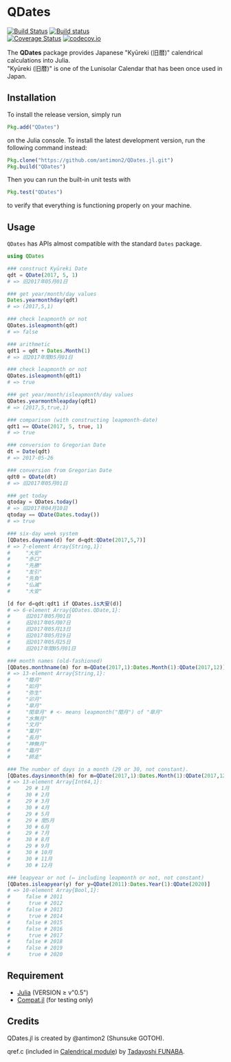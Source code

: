 QDates
======

[![Build Status](https://travis-ci.org/antimon2/QDates.jl.svg?branch=master)](https://travis-ci.org/antimon2/QDates.jl) [![Build status](https://ci.appveyor.com/api/projects/status/github/antimon2/QDates.jl?branch=master)](https://ci.appveyor.com/project/quinnj/compat-jl/branch/master)  
[![Coverage Status](https://coveralls.io/repos/antimon2/QDates.jl/badge.svg?branch=master&service=github)](https://coveralls.io/github/antimon2/QDates.jl?branch=master) [![codecov.io](http://codecov.io/github/antimon2/QDates.jl/coverage.svg?branch=master)](http://codecov.io/github/antimon2/QDates.jl?branch=master)

The **QDates** package provides Japanese "Kyūreki (旧暦)" calendrical calculations into Julia.  
"Kyūreki (旧暦)" is one of the Lunisolar Calendar that has been once used in Japan.


## Installation

To install the release version, simply run

```julia
Pkg.add("QDates")
```

on the Julia console. To install the latest development version, run the following command instead:

```julia
Pkg.clone("https://github.com/antimon2/QDates.jl.git")
Pkg.build("QDates")
```

Then you can run the built-in unit tests with

```julia
Pkg.test("QDates")
```

to verify that everything is functioning properly on your machine.


## Usage

`QDates` has APIs almost compatible with the standard `Dates` package.

```julia
using QDates

### construct Kyūreki Date
qdt = QDate(2017, 5, 1)
# => 旧2017年05月01日

### get year/month/day values
Dates.yearmonthday(qdt)
# => (2017,5,1)

### check leapmonth or not
QDates.isleapmonth(qdt)
# => false

### arithmetic
qdt1 = qdt + Dates.Month(1)
# => 旧2017年閏05月01日

### check leapmonth or not
QDates.isleapmonth(qdt1)
# => true

### get year/month/isleapmonth/day values
QDates.yearmonthleapday(qdt1)
# => (2017,5,true,1)

### comparison (with constructing leapmonth-date)
qdt1 == QDate(2017, 5, true, 1)
# => true

### conversion to Gregorian Date
dt = Date(qdt)
# => 2017-05-26

### conversion from Gregorian Date
qdt0 = QDate(dt)
# => 旧2017年05月01日

### get today
qtoday = QDates.today()
# => 旧2017年04月10日
qtoday == QDate(Dates.today())
# => true

### six-day week system
[QDates.dayname(d) for d=qdt:QDate(2017,5,7)]
# => 7-element Array{String,1}:
#     "大安"
#     "赤口"
#     "先勝"
#     "友引"
#     "先負"
#     "仏滅"
#     "大安"

[d for d=qdt:qdt1 if QDates.is大安(d)]
# => 6-element Array{QDates.QDate,1}:
#     旧2017年05月01日
#     旧2017年05月07日
#     旧2017年05月13日
#     旧2017年05月19日
#     旧2017年05月25日
#     旧2017年閏05月01日

### month names (old-fashioned)
[QDates.monthname(m) for m=QDate(2017,1):Dates.Month(1):QDate(2017,12)]
# => 13-element Array{String,1}:
#     "睦月"
#     "如月"
#     "弥生"
#     "卯月"
#     "皐月"
#     "閏皐月" # <- means leapmonth("閏月") of "皐月"
#     "水無月"
#     "文月"
#     "葉月"
#     "長月"
#     "神無月"
#     "霜月"
#     "師走"

### The number of days in a month (29 or 30, not constant).
[QDates.daysinmonth(m) for m=QDate(2017,1):Dates.Month(1):QDate(2017,12)]
# => 13-element Array{Int64,1}:
#     29 # 1月
#     30 # 2月
#     29 # 3月
#     30 # 4月
#     29 # 5月
#     29 # 閏5月
#     30 # 6月
#     29 # 7月
#     30 # 8月
#     29 # 9月
#     30 # 10月
#     30 # 11月
#     30 # 12月

### leapyear or not (⇔ including leapmonth or not, not constant)
[QDates.isleapyear(y) for y=QDate(2011):Dates.Year(1):QDate(2020)]
# => 10-element Array{Bool,1}:
#     false # 2011
#      true # 2012
#     false # 2013
#      true # 2014
#     false # 2015
#     false # 2016
#      true # 2017
#     false # 2018
#     false # 2019
#      true # 2020

```

## Requirement
- [Julia](https://julialang.org) (VERSION ≥ v"0.5")
- [Compat.jl](https://github.com/JuliaLang/Compat.jl) (for testing only)


## Credits

QDates.jl is created by @antimon2 (Shunsuke GOTOH).

qref.c (included in [Calendrical module](https://www.funaba.org/code#calendrical)) by [Tadayoshi FUNABA](https://www.funaba.org/).
